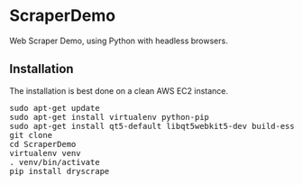 # ScraperDemo
Web Scraper Demo, using Python with headless browsers.


## Installation
The installation is best done on a clean AWS EC2 instance. 

<pre>
sudo apt-get update
sudo apt-get install virtualenv python-pip
sudo apt-get install qt5-default libqt5webkit5-dev build-essential python-lxml python-pip xvfb
git clone <Scraper-Demo-SSH-URI>
cd ScraperDemo
virtualenv venv
. venv/bin/activate
pip install dryscrape
</pre>
